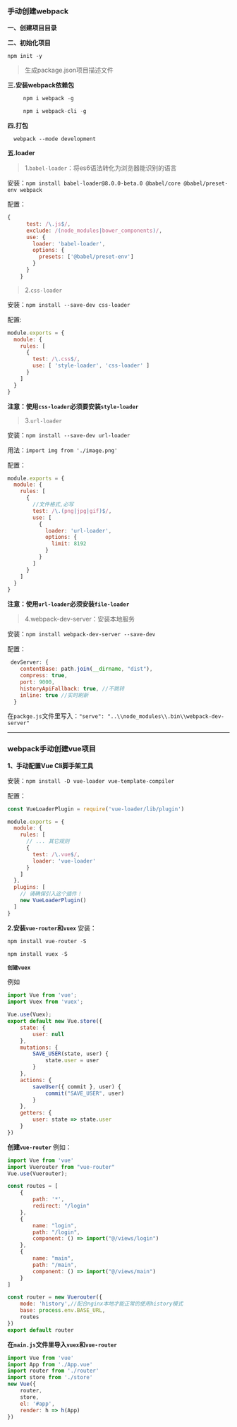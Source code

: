 ### 手动创建webpack
**一、创建项目目录**

**二、初始化项目**

`npm init -y`     

>生成package.json项目描述文件

**三.安装webpack依赖包**

```js
     npm i webpack -g

     npm i webpack-cli -g
```
**四.打包**
```
  webpack --mode development
```
**五.loader**

>1.`babel-loader`：将es6语法转化为浏览器能识别的语言

安装：`npm install babel-loader@8.0.0-beta.0 @babel/core @babel/preset-env webpack`

配置：
```js
{
      test: /\.js$/,
      exclude: /(node_modules|bower_components)/,
      use: {
        loader: 'babel-loader',
        options: {
          presets: ['@babel/preset-env']
        }
      }
    }
```
>2.`css-loader`

安装：`npm install --save-dev css-loader`

配置:
```js
module.exports = {
  module: {
    rules: [
      {
        test: /\.css$/,
        use: [ 'style-loader', 'css-loader' ]
      }
    ]
  }
}
```
**注意：使用`css-loader`必须要安装`style-loader`**

>3.`url-loader`

安装：`npm install --save-dev url-loader`

用法：`import img from './image.png'`

配置：
```js
module.exports = {
  module: {
    rules: [
      {
        //文件格式,必写
        test: /\.(png|jpg|gif)$/,
        use: [
          {
            loader: 'url-loader',
            options: {
              limit: 8192
            }
          }
        ]
      }
    ]
  }
}
```

**注意：使用`url-loader`必须安装`file-loader`**

>4.webpack-dev-server：安装本地服务

安装：`npm install webpack-dev-server --save-dev`

配置：
```js
 devServer: {
    contentBase: path.join(__dirname, "dist"),
    compress: true,
    port: 9000,
    historyApiFallback: true, //不跳转
    inline: true //实时刷新
  }
```
在`packge.js`文件里写入：`"serve": "..\\node_modules\\.bin\\webpack-dev-server"`

--------------------------

### webpack手动创建vue项目

**1、手动配置Vue Cli脚手架工具**

安装：`npm install -D vue-loader vue-template-compiler`

配置：
```js
const VueLoaderPlugin = require('vue-loader/lib/plugin')

module.exports = {
  module: {
    rules: [
      // ... 其它规则
      {
        test: /\.vue$/,
        loader: 'vue-loader'
      }
    ]
  },
  plugins: [
    // 请确保引入这个插件！
    new VueLoaderPlugin()
  ]
}
```
**2.安装`vue-router`和`vuex`**
安装：
```js
npm install vue-router -S

npm install vuex -S
```
**`创建vuex`**

例如
```js
import Vue from 'vue';
import Vuex from 'vuex';

Vue.use(Vuex);
export default new Vue.store({
    state: {
        user: null
    },
    mutations: {
        SAVE_USER(state, user) {
            state.user = user
        }
    },
    actions: {
        saveUser({ commit }, user) {
            commit("SAVE_USER", user)
        }
    },
    getters: {
        user: state => state.user
    }
})

```
**创建`vue-router`**
例如：
```js
import Vue from 'vue'
import Vuerouter from "vue-router"
Vue.use(Vuerouter);

const routes = [
    {
        path: '*',
        redirect: "/login"
    },
    {
        name: "login",
        path: "/login",
        component: () => import("@/views/login")
    },
    {
        name: "main",
        path: "/main",
        component: () => import("@/views/main")
    }
]

const router = new Vuerouter({
    mode: 'history',//配合nginx本地才能正常的使用history模式
    base: process.env.BASE_URL,
    routes
})
export default router
```

**在`main.js`文件里导入`vuex`和`vue-router`**
```js
import Vue from 'vue'
import App from './App.vue'
import router from './router'
import store from './store'
new Vue({
    router,
    store,
    el: '#app',
    render: h => h(App)
})
```